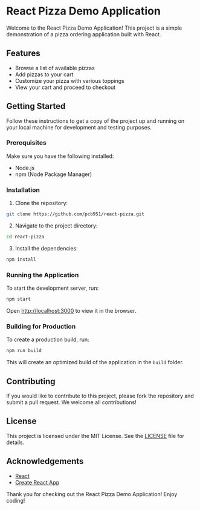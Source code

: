 # React Pizza Demo Application

Welcome to the React Pizza Demo Application! This project is a simple demonstration of a pizza ordering application built with React.

## Features

- Browse a list of available pizzas
- Add pizzas to your cart
- Customize your pizza with various toppings
- View your cart and proceed to checkout

## Getting Started

Follow these instructions to get a copy of the project up and running on your local machine for development and testing purposes.

### Prerequisites

Make sure you have the following installed:

- Node.js
- npm (Node Package Manager)

### Installation

1. Clone the repository:

```bash
git clone https://github.com/pcb951/react-pizza.git
```

2. Navigate to the project directory:

```bash
cd react-pizza
```

3. Install the dependencies:

```bash
npm install
```

### Running the Application

To start the development server, run:

```bash
npm start
```

Open [http://localhost:3000](http://localhost:3000) to view it in the browser.

### Building for Production

To create a production build, run:

```bash
npm run build
```

This will create an optimized build of the application in the `build` folder.

## Contributing

If you would like to contribute to this project, please fork the repository and submit a pull request. We welcome all contributions!

## License

This project is licensed under the MIT License. See the [LICENSE](LICENSE) file for details.

## Acknowledgements

- [React](https://reactjs.org/)
- [Create React App](https://create-react-app.dev/)

Thank you for checking out the React Pizza Demo Application! Enjoy coding!
